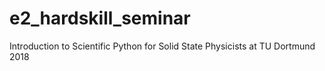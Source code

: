 # e2_hardskill_seminar
Introduction to Scientific Python for Solid State Physicists at TU Dortmund 2018
